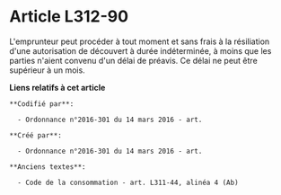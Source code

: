 # Article L312-90

L'emprunteur peut procéder à tout moment et sans frais à la résiliation d'une autorisation de découvert à durée indéterminée,
à moins que les parties n'aient convenu d'un délai de préavis. Ce délai ne peut être supérieur à un mois.

**Liens relatifs à cet article**

	**Codifié par**:

	  - Ordonnance n°2016-301 du 14 mars 2016 - art.

	**Créé par**:

	  - Ordonnance n°2016-301 du 14 mars 2016 - art.

	**Anciens textes**:

	  - Code de la consommation - art. L311-44, alinéa 4 (Ab)
